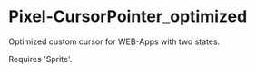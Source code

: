 # Pixel-CursorPointer_optimized
Optimized custom cursor for WEB-Apps with two states.

Requires 'Sprite'.
